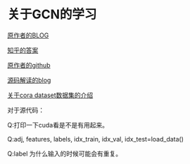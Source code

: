# 关于GCN的学习

[原作者的BLOG](https://tkipf.github.io/graph-convolutional-networks/)

[知乎的答案](https://www.zhihu.com/question/54504471/answer/730625049)

[原作者的github](https://github.com/tkipf/gcn)

[源码解读的blog](https://blog.csdn.net/weixin_43476533/article/details/105750702)

[关于cora dataset数据集的介绍](https://blog.csdn.net/yeziand01/article/details/93374216)





对于源代码：

Q:打印一下cuda看是不是有用起来。



Q:adj, features, labels, idx_train, idx_val, idx_test=load_data()

Q:label 为什么输入的时候可能会有重复。









